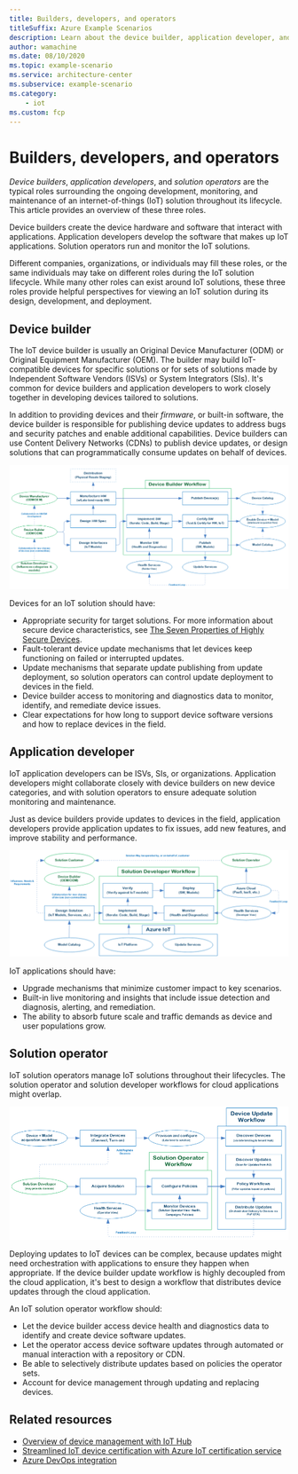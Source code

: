 ```yaml
---
title: Builders, developers, and operators
titleSuffix: Azure Example Scenarios
description: Learn about the device builder, application developer, and solution operator roles and how they interact in an IoT solution.
author: wamachine
ms.date: 08/10/2020
ms.topic: example-scenario
ms.service: architecture-center
ms.subservice: example-scenario
ms.category: 
    - iot
ms.custom: fcp
---
```


# Builders, developers, and operators

*Device builders*, *application developers*, and *solution operators* are the typical roles surrounding the ongoing development, monitoring, and maintenance of an internet-of-things (IoT) solution throughout its lifecycle. This article provides an overview of these three roles.

Device builders create the device hardware and software that interact with applications. Application developers develop the software that makes up IoT applications. Solution operators run and monitor the IoT solutions.

Different companies, organizations, or individuals may fill these roles, or the same individuals may take on different roles during the IoT solution lifecycle. While many other roles can exist around IoT solutions, these three roles provide helpful perspectives for viewing an IoT solution during its design, development, and deployment.

## Device builder

The IoT device builder is usually an Original Device Manufacturer (ODM) or Original Equipment Manufacturer (OEM). The builder may build IoT-compatible devices for specific solutions or for sets of solutions made by Independent Software Vendors (ISVs) or System Integrators (SIs). It's common for device builders and application developers to work closely together in developing devices tailored to solutions.

In addition to providing devices and their *firmware*, or built-in software, the device builder is responsible for publishing device updates to address bugs and security patches and enable additional capabilities. Device builders can use Content Delivery Networks (CDNs) to publish device updates, or design solutions that can programmatically consume updates on behalf of devices.

![A diagram showing activities of a device builder and relationships with other roles in developing an IoT solution.](media/device-builder.png)

Devices for an IoT solution should have:

- Appropriate security for target solutions. For more information about secure device characteristics, see [The Seven Properties of Highly Secure Devices](https://www.microsoft.com/research/publication/seven-properties-highly-secure-devices/).
- Fault-tolerant device update mechanisms that let devices keep functioning on failed or interrupted updates.
- Update mechanisms that separate update publishing from update deployment, so solution operators can control update deployment to devices in the field.
- Device builder access to monitoring and diagnostics data to monitor, identify, and remediate device issues.
- Clear expectations for how long to support device software versions and how to replace devices in the field.

## Application developer

IoT application developers can be ISVs, SIs, or organizations. Application developers might collaborate closely with device builders on new device categories, and with solution operators to ensure adequate solution monitoring and maintenance.

Just as device builders provide updates to devices in the field, application developers provide application updates to fix issues, add new features, and improve stability and performance.

![A diagram showing activities of a solution developer and relationships with other roles in developing an IoT solution.](media/solution-developer.png)

IoT applications should have:
- Upgrade mechanisms that minimize customer impact to key scenarios.
- Built-in live monitoring and insights that include issue detection and diagnosis, alerting, and remediation.
- The ability to absorb future scale and traffic demands as device and user populations grow.

## Solution operator

IoT solution operators manage IoT solutions throughout their lifecycles. The solution operator and solution developer workflows for cloud applications might overlap.

![A diagram showing activities of a solution operator and relationships with other roles in developing an IoT solution.](media/solution-operator.png)

Deploying updates to IoT devices can be complex, because updates might need orchestration with applications to ensure they happen when appropriate. If the device builder update workflow is highly decoupled from the cloud application, it's best to design a workflow that distributes device updates through the cloud application.

An IoT solution operator workflow should:

- Let the device builder access device health and diagnostics data to identify and create device software updates.
- Let the operator access device software updates through automated or manual interaction with a repository or CDN.
- Be able to selectively distribute updates based on policies the operator sets.
- Account for device management through updating and replacing devices.

## Related resources

- [Overview of device management with IoT Hub](/azure/iot-hub/iot-hub-device-management-overview)
- [Streamlined IoT device certification with Azure IoT certification service](https://azure.microsoft.com/blog/streamlined-iot-device-certification-with-azure-iot-certification-service/)
- [Azure DevOps integration](https://azure.microsoft.com/product-categories/devops/)